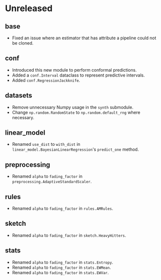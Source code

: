 # Unreleased

## base

- Fixed an issue where an estimator that has attribute a pipeline could not be cloned.

## conf

- Introduced this new module to perform conformal predictions.
- Added a `conf.Interval` dataclass to represent predictive intervals.
- Added `conf.RegressionJackknife`.

## datasets

- Remove unnecessary Numpy usage in the `synth` submodule.
- Change `np.random.RandomState` to `np.random.default_rng` where necessary.

## linear_model

- Renamed `use_dist` to `with_dist` in `linear_model.BayesianLinearRegression`'s `predict_one` method.

## preprocessing

- Renamed `alpha` to `fading_factor` in `preprocessing.AdaptiveStandardScaler`.

## rules

- Renamed `alpha` to `fading_factor` in `rules.AMRules`.

## sketch

- Renamed `alpha` to `fading_factor` in `sketch.HeavyHitters`.

## stats

- Renamed `alpha` to `fading_factor` in `stats.Entropy`.
- Renamed `alpha` to `fading_factor` in `stats.EWMean`.
- Renamed `alpha` to `fading_factor` in `stats.EWVar`.
